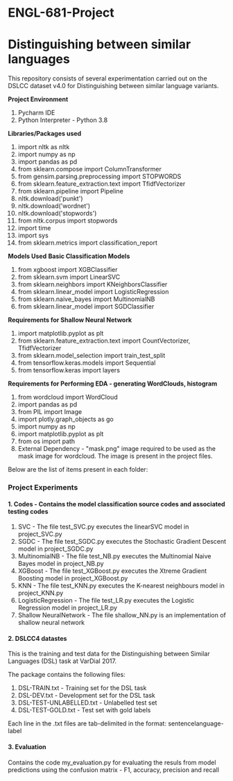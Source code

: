 # ENGL-681-Project

# Distinguishing between similar languages #

This repository consists of several experimentation carried out on the DSLCC dataset v4.0 for Distinguishing between similar language variants.

**Project Environment**
1. Pycharm IDE
2. Python Interpreter - Python 3.8

**Libraries/Packages used**
1. import nltk as nltk
2. import numpy as np
3. import pandas as pd
4. from sklearn.compose import ColumnTransformer
5. from gensim.parsing.preprocessing import STOPWORDS
6. from sklearn.feature_extraction.text import TfidfVectorizer
7. from sklearn.pipeline import Pipeline
8. nltk.download('punkt')
10. nltk.download('wordnet')
11. nltk.download('stopwords')
12. from nltk.corpus import stopwords
13. import time
14. import sys
15. from sklearn.metrics import classification_report

**Models Used**
****Basic Classification Models****

1. from xgboost import XGBClassifier
2. from sklearn.svm import LinearSVC
3. from sklearn.neighbors import KNeighborsClassifier
4. from sklearn.linear_model import LogisticRegression
5. from sklearn.naive_bayes import MultinomialNB
6. from sklearn.linear_model import SGDClassifier

****Requirements for Shallow Neural Network****

1. import matplotlib.pyplot as plt
2. from sklearn.feature_extraction.text import CountVectorizer, TfidfVectorizer
3. from sklearn.model_selection import train_test_split
4. from tensorflow.keras.models import Sequential
5. from tensorflow.keras import layers

****Requirements for Performing EDA - generating WordClouds, histogram****
1. from wordcloud import WordCloud
2. import pandas as pd
3. from PIL import Image
4. import plotly.graph_objects as go
5. import numpy as np
6. import matplotlib.pyplot as plt
7. from os import path
8. External Dependency - "mask.png" image required to be used as the mask image for wordcloud. The image is present in the project files.

Below are the list of items present in each folder:

### Project Experiments ###
#### 1. Codes - Contains the model classification source codes and associated testing codes ####
1. SVC - The file test_SVC.py executes the linearSVC model in project_SVC.py
2. SGDC - The file test_SGDC.py executes the Stochastic Gradient Descent model in project_SGDC.py
3. MultinomialNB - The file test_NB.py executes the Multinomial Naive Bayes model in project_NB.py
4. XGBoost - The file test_XGBoost.py executes the Xtreme Gradient Boosting model in project_XGBoost.py
5. KNN - The file test_KNN.py executes the K-nearest neighbours model in project_KNN.py
6. LogisticRegression - The file test_LR.py executes the Logistic Regression model in project_LR.py
7. Shallow NeuralNetwork - The file shallow_NN.py is an implementation of shallow neural network

#### 2. DSLCC4 datastes ####

This is the training and test data for the Distinguishing between Similar Languages (DSL) task at VarDial 2017.

The package contains the following files:

1. DSL-TRAIN.txt - Training set for the DSL task
2. DSL-DEV.txt - Development set for the DSL task
3. DSL-TEST-UNLABELLED.txt - Unlabelled test set
4. DSL-TEST-GOLD.txt - Test set with gold labels

Each line in the .txt files are tab-delimited in the format:
sentence<tab>language-label

#### 3. Evaluation  ####
Contains the code my_evaluation.py for evaluating the resuls from model predictions using the confusion matrix - F1, accuracy, precision and recall


